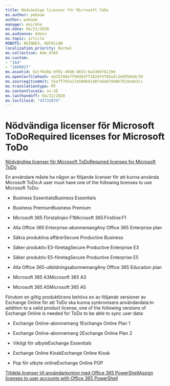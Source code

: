 ```yaml
---
title: Nödvändiga licenser för Microsoft ToDo
ms.author: pebaum
author: pebaum
manager: mnirkhe
ms.date: 04/21/2020
ms.audience: Admin
ms.topic: article
ROBOTS: NOINDEX, NOFOLLOW
localization_priority: Normal
ms.collection: Adm_O365
ms.custom:
- "164"
- "1600027"
ms.assetid: b2cf6d0a-9f01-49d8-8653-6a3366f6119d
ms.openlocfilehash: eb25746eff60463f7182df4785a3c34d958e6c39
ms.sourcegitcommit: 55eff703a17e500681d8fa6a87eb067019ade3cc
ms.translationtype: MT
ms.contentlocale: sv-SE
ms.lasthandoff: 04/22/2020
ms.locfileid: "43722674"
---
```

# <a name="required-licenses-for-microsoft-todo"></a><span data-ttu-id="75fc4-102">Nödvändiga licenser för Microsoft ToDo</span><span class="sxs-lookup"><span data-stu-id="75fc4-102">Required licenses for Microsoft ToDo</span></span>

[<span data-ttu-id="75fc4-103">Nödvändiga licenser för Microsoft ToDo</span><span class="sxs-lookup"><span data-stu-id="75fc4-103">Required licenses for Microsoft ToDo</span></span>](https://support.office.com/article/381e9d1b-c500-49b5-973e-890fd86528d7.aspx)
  
<span data-ttu-id="75fc4-104">En användare måste ha någon av följande licenser för att kunna använda Microsoft ToDo:</span><span class="sxs-lookup"><span data-stu-id="75fc4-104">A user must have one of the following licenses to use Microsoft ToDo:</span></span>
  
- <span data-ttu-id="75fc4-105">Business Essentials</span><span class="sxs-lookup"><span data-stu-id="75fc4-105">Business Essentials</span></span>

- <span data-ttu-id="75fc4-106">Business Premium</span><span class="sxs-lookup"><span data-stu-id="75fc4-106">Business Premium</span></span>

- <span data-ttu-id="75fc4-107">Microsoft 365 Förstalinjen F1</span><span class="sxs-lookup"><span data-stu-id="75fc4-107">Microsoft 365 Firstline F1</span></span>

- <span data-ttu-id="75fc4-108">Alla Office 365 Enterprise-abonnemang</span><span class="sxs-lookup"><span data-stu-id="75fc4-108">Any Office 365 Enterprise plan</span></span>

- <span data-ttu-id="75fc4-109">Säkra produktiva affärer</span><span class="sxs-lookup"><span data-stu-id="75fc4-109">Secure Productive Business</span></span>

- <span data-ttu-id="75fc4-110">Säker produktiv E3-företag</span><span class="sxs-lookup"><span data-stu-id="75fc4-110">Secure Productive Enterprise E3</span></span>

- <span data-ttu-id="75fc4-111">Säker produktiv E5-företag</span><span class="sxs-lookup"><span data-stu-id="75fc4-111">Secure Productive Enterprise E5</span></span>

- <span data-ttu-id="75fc4-112">Alla Office 365-utbildningsabonnemang</span><span class="sxs-lookup"><span data-stu-id="75fc4-112">Any Office 365 Education plan</span></span>

- <span data-ttu-id="75fc4-113">Microsoft 365 A3</span><span class="sxs-lookup"><span data-stu-id="75fc4-113">Microsoft 365 A3</span></span>

- <span data-ttu-id="75fc4-114">Microsoft 365 A5</span><span class="sxs-lookup"><span data-stu-id="75fc4-114">Microsoft 365 A5</span></span>

<span data-ttu-id="75fc4-115">Förutom en giltig produktlicens behövs en av följande versioner av Exchange Online för att ToDo ska kunna synkronisera användardata:</span><span class="sxs-lookup"><span data-stu-id="75fc4-115">In addition to a valid product license, one of the following versions of Exchange Online is needed for ToDo to be able to sync user data:</span></span>
  
- <span data-ttu-id="75fc4-116">Exchange Online-abonnemang 1</span><span class="sxs-lookup"><span data-stu-id="75fc4-116">Exchange Online Plan 1</span></span>

- <span data-ttu-id="75fc4-117">Exchange Online-abonnemang 2</span><span class="sxs-lookup"><span data-stu-id="75fc4-117">Exchange Online Plan 2</span></span>

- <span data-ttu-id="75fc4-118">Viktigt för utbyte</span><span class="sxs-lookup"><span data-stu-id="75fc4-118">Exchange Essentials</span></span>

- <span data-ttu-id="75fc4-119">Exchange Online Kiosk</span><span class="sxs-lookup"><span data-stu-id="75fc4-119">Exchange Online Kiosk</span></span>

- <span data-ttu-id="75fc4-120">Pop för utbyte online</span><span class="sxs-lookup"><span data-stu-id="75fc4-120">Exchange Online POP</span></span>

[<span data-ttu-id="75fc4-121">Tilldela licenser till användarkonton med Office 365 PowerShell</span><span class="sxs-lookup"><span data-stu-id="75fc4-121">Assign licenses to user accounts with Office 365 PowerShell</span></span>](https://docs.microsoft.com/office365/enterprise/powershell/assign-licenses-to-user-accounts-with-office-365-powershell )
  